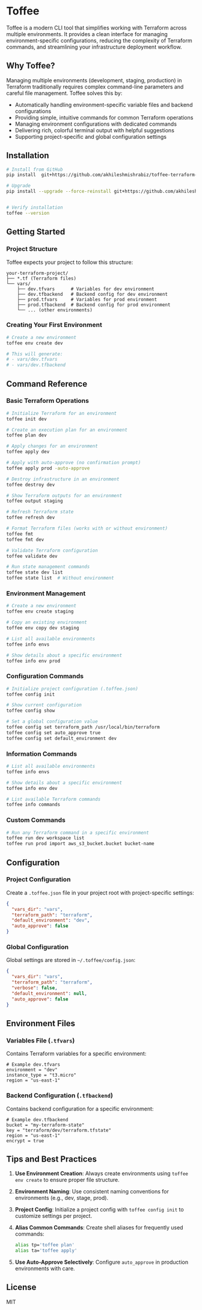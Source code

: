 # Toffee

Toffee is a modern CLI tool that simplifies working with Terraform across multiple environments. It provides a clean interface for managing environment-specific configurations, reducing the complexity of Terraform commands, and streamlining your infrastructure deployment workflow.

## Why Toffee?

Managing multiple environments (development, staging, production) in Terraform traditionally requires complex command-line parameters and careful file management. Toffee solves this by:

- Automatically handling environment-specific variable files and backend configurations
- Providing simple, intuitive commands for common Terraform operations
- Managing environment configurations with dedicated commands
- Delivering rich, colorful terminal output with helpful suggestions
- Supporting project-specific and global configuration settings

## Installation

```bash
# Install from GitHub
pip install  git+https://github.com/akhileshmishrabiz/toffee-terraform-wrapper.git

# Upgrade
pip install --upgrade --force-reinstall git+https://github.com/akhileshmishrabiz/toffee-terraform-wrapper.git


# Verify installation
toffee --version
```

## Getting Started

### Project Structure

Toffee expects your project to follow this structure:

```
your-terraform-project/
├── *.tf (Terraform files)
└── vars/
    ├── dev.tfvars      # Variables for dev environment
    ├── dev.tfbackend   # Backend config for dev environment 
    ├── prod.tfvars     # Variables for prod environment
    ├── prod.tfbackend  # Backend config for prod environment
    └── ... (other environments)
```

### Creating Your First Environment

```bash
# Create a new environment
toffee env create dev

# This will generate:
# - vars/dev.tfvars
# - vars/dev.tfbackend
```

## Command Reference

### Basic Terraform Operations

```bash
# Initialize Terraform for an environment
toffee init dev

# Create an execution plan for an environment
toffee plan dev

# Apply changes for an environment
toffee apply dev

# Apply with auto-approve (no confirmation prompt)
toffee apply prod -auto-approve

# Destroy infrastructure in an environment
toffee destroy dev

# Show Terraform outputs for an environment
toffee output staging

# Refresh Terraform state
toffee refresh dev

# Format Terraform files (works with or without environment)
toffee fmt
toffee fmt dev

# Validate Terraform configuration
toffee validate dev

# Run state management commands
toffee state dev list
toffee state list  # Without environment
```

### Environment Management

```bash
# Create a new environment
toffee env create staging

# Copy an existing environment
toffee env copy dev staging

# List all available environments
toffee info envs

# Show details about a specific environment
toffee info env prod
```

### Configuration Commands

```bash
# Initialize project configuration (.toffee.json)
toffee config init

# Show current configuration
toffee config show

# Set a global configuration value
toffee config set terraform_path /usr/local/bin/terraform
toffee config set auto_approve true
toffee config set default_environment dev
```

### Information Commands

```bash
# List all available environments
toffee info envs

# Show details about a specific environment
toffee info env dev

# List available Terraform commands
toffee info commands
```

### Custom Commands

```bash
# Run any Terraform command in a specific environment
toffee run dev workspace list
toffee run prod import aws_s3_bucket.bucket bucket-name
```

## Configuration

### Project Configuration

Create a `.toffee.json` file in your project root with project-specific settings:

```json
{
  "vars_dir": "vars",
  "terraform_path": "terraform",
  "default_environment": "dev",
  "auto_approve": false
}
```

### Global Configuration

Global settings are stored in `~/.toffee/config.json`:

```json
{
  "vars_dir": "vars",
  "terraform_path": "terraform",
  "verbose": false,
  "default_environment": null,
  "auto_approve": false
}
```

## Environment Files

### Variables File (`.tfvars`)

Contains Terraform variables for a specific environment:

```hcl
# Example dev.tfvars
environment = "dev"
instance_type = "t3.micro"
region = "us-east-1"
```

### Backend Configuration (`.tfbackend`)

Contains backend configuration for a specific environment:

```hcl
# Example dev.tfbackend
bucket = "my-terraform-state"
key = "terraform/dev/terraform.tfstate"
region = "us-east-1"
encrypt = true
```

## Tips and Best Practices

1. **Use Environment Creation**: Always create environments using `toffee env create` to ensure proper file structure.

2. **Environment Naming**: Use consistent naming conventions for environments (e.g., dev, stage, prod).

3. **Project Config**: Initialize a project config with `toffee config init` to customize settings per project.

4. **Alias Common Commands**: Create shell aliases for frequently used commands:
   ```bash
   alias tp='toffee plan'
   alias ta='toffee apply'
   ```

5. **Use Auto-Approve Selectively**: Configure `auto_approve` in production environments with care.

## License

MIT